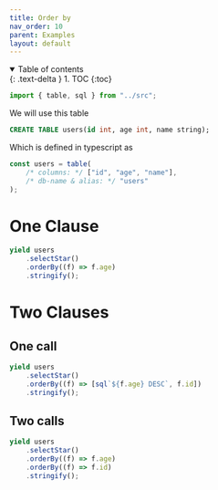 ```yaml
---
title: Order by
nav_order: 10
parent: Examples
layout: default
---
```


<details open markdown="block">
  <summary>
    Table of contents
  </summary>
  {: .text-delta }
1. TOC
{:toc}
</details>

```ts eval --replacePrintedInput=../src,sql-select-ts
import { table, sql } from "../src";
```

We will use this table

```sql
CREATE TABLE users(id int, age int, name string);
```

Which is defined in typescript as

```ts eval
const users = table(
    /* columns: */ ["id", "age", "name"],
    /* db-name & alias: */ "users"
);
```

# One Clause

```ts eval --yield=sql
yield users
    .selectStar()
    .orderBy((f) => f.age)
    .stringify();
```

# Two Clauses

## One call

```ts eval --yield=sql
yield users
    .selectStar()
    .orderBy((f) => [sql`${f.age} DESC`, f.id])
    .stringify();
```

## Two calls

```ts eval --yield=sql
yield users
    .selectStar()
    .orderBy((f) => f.age)
    .orderBy((f) => f.id)
    .stringify();
```
